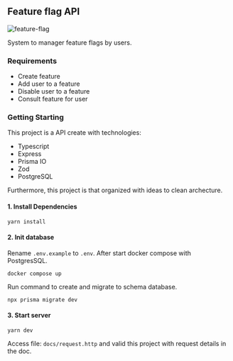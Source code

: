 ## Feature flag API

![feature-flag](https://user-images.githubusercontent.com/15862643/222811079-78c14403-a74b-42c5-867a-b497f0779761.jpg)

System to manager feature flags by users.

### Requirements

- Create feature
- Add user to a feature
- Disable user to a feature
- Consult feature for user

### Getting Starting

This project is a API create with technologies:

- Typescript
- Express
- Prisma IO
- Zod
- PostgreSQL

Furthermore, this project is that organized with ideas to clean archecture.

#### 1. Install Dependencies

```
yarn install
```

#### 2. Init database

Rename `.env.example` to `.env`. After start docker compose with PostgresSQL.

```
docker compose up
```

Run command to create and migrate to schema database.

```
npx prisma migrate dev
```

#### 3. Start server

```
yarn dev
```

Access file: `docs/request.http` and valid this project with request details in the doc.